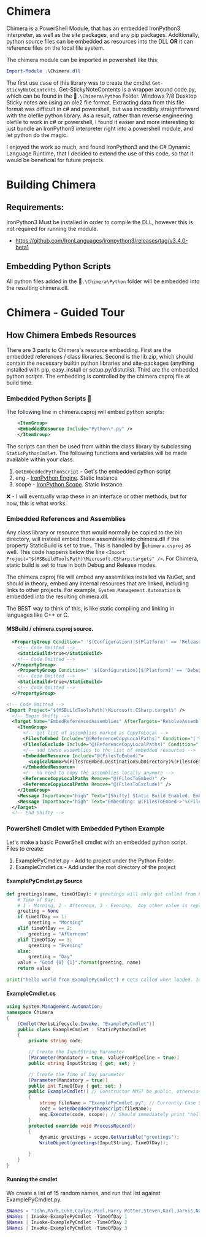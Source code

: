 # Chimera
Chimera is a PowerShell Module, that has an embedded IronPython3 interpreter, as well as the site packages, and any pip packages. 
Additionally, python source files can be embedded as resources into the DLL __OR__ it can reference files on the local file system.

The chimera module can be imported in powershell like this:
```PowerShell
Import-Module .\Chimera.dll
```

The first use case of this library was to create the cmdlet ``Get-StickyNoteContents``. Get-StickyNoteContents is a wrapper around code.py, which can be found in the 📁``.\Chimera\Python`` Folder. Windows 7/8 Desktop Sticky notes are using an ole2 file format. Extracting data from this file format was difficult in c# and powershell, but was incredibly straightforward with the olefile python library. As a result, rather than reverse engineering olefile to work in c# or powershell, I found it easier and more interesting to just bundle an IronPython3 interpreter right into a powershell module, and let python do the magic. 

I enjoyed the work so much, and found IronPython3 and the C# Dynamic Language Runtime, that I decided to extend the use of this code, so that it would be beneficial for future projects. 

# Building Chimera
## Requirements:
IronPython3 Must be installed in order to compile the DLL, however this is not required for running the module. 
- https://github.com/IronLanguages/ironpython3/releases/tag/v3.4.0-beta1

## Embedding Python Scripts
All python files added in the 📁``.\Chimera\Python`` folder will be embedded into the resulting chimera.dll. 


# Chimera - Guided Tour
## How Chimera Embeds Resources
There are 3 parts to Chimera's resource embedding. First are the embedded references / class libraries. Second is the lib.zip, which should contain the necessary builtin python libraries and site-packages (anything installed with pip, easy_install or setup.py/distutils). Third are the embedded python scripts. The embedding is controlled by the chimera.csproj file at build time.


### Embedded Python Scripts 🐍
The following line in chimera.csproj will embed python scripts:
```xml
	<ItemGroup>
	<EmbeddedResource Include="Python\*.py" />
	</ItemGroup>
```

The scripts can then be used from within the class library by subclassing ``StaticPythonCmdlet``. 
The following functions and variables will be made available within your class.
1. ``GetEmbeddedPythonScript`` - Get's the embedded python script
2. eng - [IronPython Engine](https://documentation.help/IronPython/engine.html). Static Instance
3. scope - [IronPython Scope](https://documentation.help/IronPython/scopes.html). Static Instance.

❌ - I will eventually wrap these in an interface or other methods, but for now, this is what works. 

### Embedded References and Assemblies
Any class library or resource that would normally be copied to the bin directory, will instead embed those assemblies into chimera.dll if the property StaticBuild is set to true.. This is handled by 📁``chimera.csproj`` as well. This code happens below the line ``<Import Project="$(MSBuildToolsPath)\Microsoft.CSharp.targets" />``. For Chimera, static build is set to true in both Debug and Release modes. 

The chimera.csproj file will embed any assemblies installed via NuGet, and should in theory, embed any internal resources that are linked, including links to other projects. For example, ``System.Management.Automation`` is embedded into the resulting chimera.dll. 

The BEST way to think of this, is like static compiling and linking in languages like C++ or C. 

#### MSBuild / chimera.csproj source.
```xml
  <PropertyGroup Condition=" '$(Configuration)|$(Platform)' == 'Release|AnyCPU' ">
    <!-- Code Omitted --> 
    <StaticBuild>true</StaticBuild>
    <!-- Code Omitted --> 
  </PropertyGroup>
    <PropertyGroup Condition=" '$(Configuration)|$(Platform)' == 'Debug|AnyCPU' ">
    <!-- Code Omitted --> 
    <StaticBuild>true</StaticBuild>
    <!-- Code Omitted --> 
  </PropertyGroup>
```

```xml
<!-- Code Omitted --> 
<Import Project="$(MSBuildToolsPath)\Microsoft.CSharp.targets" />
  <!-- Begin Shifty -->
  <Target Name="EmbedReferencedAssemblies" AfterTargets="ResolveAssemblyReferences" Condition=" '$(StaticBuild)' == 'true' ">
    <ItemGroup>
      <!-- get list of assemblies marked as CopyToLocal -->
      <FilesToEmbed Include="@(ReferenceCopyLocalPaths)" Condition="('%(ReferenceCopyLocalPaths.Extension)' == '.dll' Or '%(ReferenceCopyLocalPaths.Extension)' == '.pdb')" />
      <FilesToExclude Include="@(ReferenceCopyLocalPaths)" Condition="'%(ReferenceCopyLocalPaths.Extension)' == '.xml'" />
      <!-- add these assemblies to the list of embedded resources -->
      <EmbeddedResource Include="@(FilesToEmbed)">
        <LogicalName>%(FilesToEmbed.DestinationSubDirectory)%(FilesToEmbed.Filename)%(FilesToEmbed.Extension)</LogicalName>
      </EmbeddedResource>
      <!-- no need to copy the assemblies locally anymore -->
      <ReferenceCopyLocalPaths Remove="@(FilesToEmbed)" />
      <ReferenceCopyLocalPaths Remove="@(FilesToExclude)" />
    </ItemGroup>
    <Message Importance="high" Text="[Shifty] Static Build Enabled. Embedding Resources." />
    <Message Importance="high" Text="Embedding: @(FilesToEmbed->'%(Filename)%(Extension)', ', ')" />
  </Target>
  <!-- End Shifty -->
```


### PowerShell Cmdlet with Embedded Python Example
Let's make a basic PowerShell cmdlet with an embedded python script.
Files to create: 
1. ExamplePyCmdlet.py - Add to project under the Python Folder.
2. ExampleCmdlet.cs - Add under the root directory of the project

#### ExamplePyCmdlet.py Source
```python
def greetings(name, timeOfDay): # greetings will only get called from ExampleCmdlet.cs
    # Time of Day:
    # 1 - Morning, 2 - Afternoon, 3 - Evening.  Any other value is replaced with "Day"
    greeting = None
    if timeOfDay == 1:
        greeting = "Morning"
    elif timeOfDay == 2:
        greeting = "Afternoon"
    elif timeOfDay == 3:
        greeting = "Evening"
    else:
        greeting = "Day"
    value = "Good {0} {1}".format(greeting, name)
    return value
    
print("hello world from ExamplePyCmdlet") # Gets called when loaded. Ideal for some scenarios
```
#### ExampleCmdlet.cs
```csharp
using System.Management.Automation;
namespace Chimera
{
    [Cmdlet(VerbsLifecycle.Invoke, "ExamplePyCmdlet")]
    public class ExampleCmdlet : StaticPythonCmdlet
    {
        private string code;

        // Create the InputString Parameter 
        [Parameter(Mandatory = true, ValueFromPipeline = true)]
        public string InputString { get; set; }

        // Create the Time of Day parameter
        [Parameter(Mandatory = true)]
        public int TimeOfDay { get; set; }
        public ExampleCmdlet() // Constructor MUST be public, otherwise the cmdlet will not be exported
        {
            string fileName = "ExamplePyCmdlet.py"; // Currently Case Sensitive. 
            code = GetEmbeddedPythonScript(fileName);
            eng.Execute(code, scope); // Should immediately print "hello world from ExamplePyCmdlet"
        }
        protected override void ProcessRecord()
        {
            dynamic greetings = scope.GetVariable("greetings");
            WriteObject(greetings(InputString, TimeOfDay)); 

        }
    }
}

```
#### Running the cmdlet
We create a list of 15 random names, and run that list against ExamplePyCmdlet.py.
```PowerShell
$Names = "John,Mark,Luke,Cayley,Paul,Harry Potter,Steven,Karl,Jarvis,Navi,Bert,Alex,Cleopatra,Charlie,SniffyCat" -split ","
$Names | Invoke-ExamplePyCmdlet -TimeOfDay 1
$Names | Invoke-ExamplePyCmdlet -TimeOfDay 2
$Names | Invoke-ExamplePyCmdlet -TimeOfDay 3
```